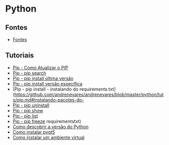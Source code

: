 # Python

## Fontes
- [Fontes](https://github.com/andrenevares/andrenevares/blob/master/python/fontes_confiaveis.md)

## Tutoriais
- [Pip - Como Atualizar o PIP](https://github.com/andrenevares/andrenevares/blob/master/python/tuts/atualizar_pip.md)
- [Pip - pip search](https://github.com/andrenevares/andrenevares/blob/master/python/tuts/pip.md#pesquisando-um-nome-de-um-pacote)
- [Pip - pip install última versão](https://github.com/andrenevares/andrenevares/blob/master/python/tuts/pip.md#instalando-a-%C3%BAltima-vers%C3%A3o-de-um-pacote)
- [Pip - pip install versão específica](https://github.com/andrenevares/andrenevares/blob/master/python/tuts/pip.md#instalando-uma-vers%C3%A3o-espec%C3%ADfica-de-um-pacote)
- [Pip - pip install - instalando do requirements.txt](https://github.com/andrenevares/andrenevares/blob/master/python/tuts/pip.md#instalando-pacotes-do-
- [Pip - pip uninstall](https://github.com/andrenevares/andrenevares/blob/master/python/tuts/pip.md#instalando-uma-vers%C3%A3o-espec%C3%ADfica-de-um-pacote)
- [Pip - pip show](https://github.com/andrenevares/andrenevares/blob/master/python/tuts/pip.md#pip-show)
- [Pip - pip list](https://github.com/andrenevares/andrenevares/blob/master/python/tuts/pip.md#pip-list)
- [Pip - pip freeze](https://github.com/andrenevares/andrenevares/blob/master/python/tuts/pip.md#pip-freeze)
requirementstxt)
- [Como descobrir a versão do Python](https://github.com/andrenevares/andrenevares/blob/master/python/tuts/como-saber-a-vers%C3%A3o-do-python-via-prompt.md)
- [Como instalar pyqt5](https://github.com/andrenevares/andrenevares/blob/master/python/tuts/installpyqt5.md)
- [Como instalar um ambiente virtual](https://github.com/andrenevares/andrenevares/blob/master/python/tuts/criando_um_vitual_env.md)
